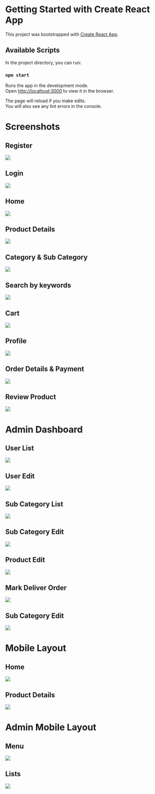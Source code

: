 # Getting Started with Create React App

This project was bootstrapped with [Create React App](https://github.com/facebook/create-react-app).

## Available Scripts

In the project directory, you can run:

### `npm start`

Runs the app in the development mode.\
Open [http://localhost:3000](http://localhost:3000) to view it in the browser.

The page will reload if you make edits.\
You will also see any lint errors in the console.

# Screenshots

## Register

<img src="https://raw.githubusercontent.com/kyawthura-gg/ecommerce-react/master/screenshots/1-register.png">

## Login

<img src="https://raw.githubusercontent.com/kyawthura-gg/ecommerce-react/master/screenshots/2-login.png">

## Home

<img src="https://raw.githubusercontent.com/kyawthura-gg/ecommerce-react/master/screenshots/3-home.png">

## Product Details

<img src="https://raw.githubusercontent.com/kyawthura-gg/ecommerce-react/master/screenshots/4-p-details.png">

## Category & Sub Category

<img src="https://raw.githubusercontent.com/kyawthura-gg/ecommerce-react/master/screenshots/5-category-subcategory.png">

## Search by keywords

<img src="https://raw.githubusercontent.com/kyawthura-gg/ecommerce-react/master/screenshots/6-search.png">

## Cart

<img src="https://raw.githubusercontent.com/kyawthura-gg/ecommerce-react/master/screenshots/7-cart.png">

## Profile

<img src="https://raw.githubusercontent.com/kyawthura-gg/ecommerce-react/master/screenshots/8-profile.png">

## Order Details & Payment

<img src="https://raw.githubusercontent.com/kyawthura-gg/ecommerce-react/master/screenshots/9-order-payment.png">

## Review Product

<img src="https://raw.githubusercontent.com/kyawthura-gg/ecommerce-react/master/screenshots/10-review-p.png">

# Admin Dashboard

## User List

<img src="https://raw.githubusercontent.com/kyawthura-gg/ecommerce-react/master/screenshots/a-0.png">

## User Edit

<img src="https://raw.githubusercontent.com/kyawthura-gg/ecommerce-react/master/screenshots/a-1.png">

## Sub Category List

<img src="https://raw.githubusercontent.com/kyawthura-gg/ecommerce-react/master/screenshots/a-2.png">

## Sub Category Edit

<img src="https://raw.githubusercontent.com/kyawthura-gg/ecommerce-react/master/screenshots/a-3.png">

## Product Edit

<img src="https://raw.githubusercontent.com/kyawthura-gg/ecommerce-react/master/screenshots/a-4.png">

## Mark Deliver Order

<img src="https://raw.githubusercontent.com/kyawthura-gg/ecommerce-react/master/screenshots/a-5.png">

## Sub Category Edit

<img src="https://raw.githubusercontent.com/kyawthura-gg/ecommerce-react/master/screenshots/a-3.png">

# Mobile Layout

## Home

<img src="https://raw.githubusercontent.com/kyawthura-gg/ecommerce-react/master/screenshots/m-1.png">

## Product Details

<img src="https://raw.githubusercontent.com/kyawthura-gg/ecommerce-react/master/screenshots/m-2.png">

# Admin Mobile Layout

## Menu

<img src="https://raw.githubusercontent.com/kyawthura-gg/ecommerce-react/master/screenshots/m-3.png">

## Lists

<img src="https://raw.githubusercontent.com/kyawthura-gg/ecommerce-react/master/screenshots/m-4.png">
